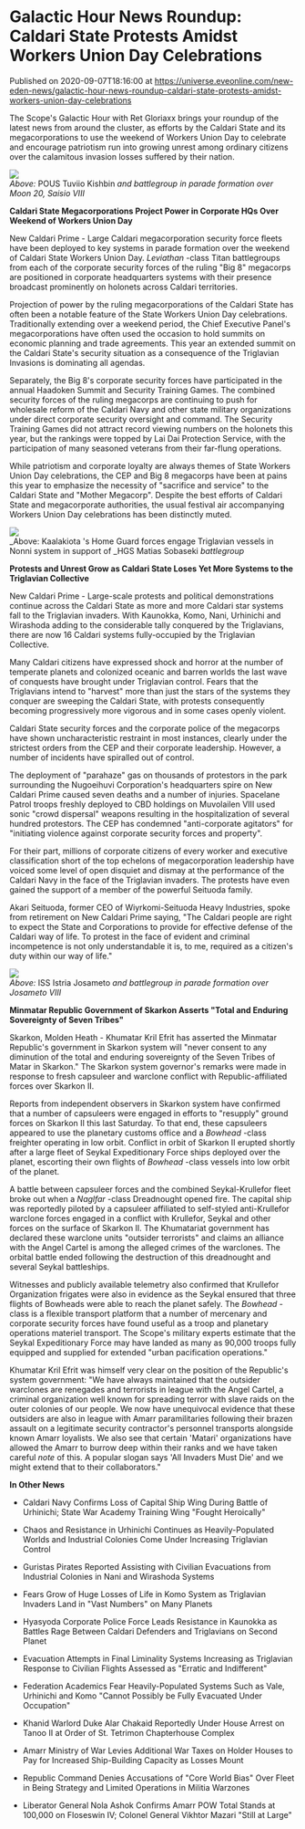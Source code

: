 # Galactic Hour News Roundup: Caldari State Protests Amidst Workers Union Day Celebrations
Published on 2020-09-07T18:16:00 at https://universe.eveonline.com/new-eden-news/galactic-hour-news-roundup-caldari-state-protests-amidst-workers-union-day-celebrations

The Scope's Galactic Hour with Ret Gloriaxx brings your roundup of the latest news from around the cluster, as efforts by the Caldari State and its megacorporations to use the weekend of Workers Union Day to celebrate and encourage patriotism run into growing unrest among ordinary citizens over the calamitous invasion losses suffered by their nation.

![](https://web.ccpgamescdn.com/fiction/eveonline/worldnews/images/suvee_fleet_saisio.png)  
_Above:_ POUS Tuviio Kishbin _and battlegroup in parade formation over Moon 20, Saisio VIII_

**Caldari State Megacorporations Project Power in Corporate HQs Over Weekend of Workers Union Day**

New Caldari Prime - Large Caldari megacorporation security force fleets have been deployed to key systems in parade formation over the weekend of Caldari State Workers Union Day. _Leviathan_ -class Titan battlegroups from each of the corporate security forces of the ruling "Big 8" megacorps are positioned in corporate headquarters systems with their presence broadcast prominently on holonets across Caldari territories.

Projection of power by the ruling megacorporations of the Caldari State has often been a notable feature of the State Workers Union Day celebrations. Traditionally extending over a weekend period, the Chief Executive Panel's megacorporations have often used the occasion to hold summits on economic planning and trade agreements. This year an extended summit on the Caldari State's security situation as a consequence of the Triglavian Invasions is dominating all agendas.

Separately, the Big 8's corporate security forces have participated in the annual Haadoken Summit and Security Training Games. The combined security forces of the ruling megacorps are continuing to push for wholesale reform of the Caldari Navy and other state military organizations under direct corporate security oversight and command. The Security Training Games did not attract record viewing numbers on the holonets this year, but the rankings were topped by Lai Dai Protection Service, with the participation of many seasoned veterans from their far-flung operations.

While patriotism and corporate loyalty are always themes of State Workers Union Day celebrations, the CEP and Big 8 megacorps have been at pains this year to emphasize the necessity of "sacrifice and service" to the Caldari State and "Mother Megacorp". Despite the best efforts of Caldari State and megacorporate authorities, the usual festival air accompanying Workers Union Day celebrations has been distinctly muted.

![](https://web.ccpgamescdn.com/fiction/eveonline/worldnews/images/kaalakiota_forces_nonni.png)  
_Above: Kaalakiota 's Home Guard forces engage Triglavian vessels in Nonni system in support of _HGS Matias Sobaseki _battlegroup_

**Protests and Unrest Grow as Caldari State Loses Yet More Systems to the Triglavian Collective**

New Caldari Prime - Large-scale protests and political demonstrations continue across the Caldari State as more and more Caldari star systems fall to the Triglavian invaders. With Kaunokka, Komo, Nani, Urhinichi and Wirashoda adding to the considerable tally conquered by the Triglavians, there are now 16 Caldari systems fully-occupied by the Triglavian Collective.

Many Caldari citizens have expressed shock and horror at the number of temperate planets and colonized oceanic and barren worlds the last wave of conquests have brought under Triglavian control. Fears that the Triglavians intend to "harvest" more than just the stars of the systems they conquer are sweeping the Caldari State, with protests consequently becoming progressively more vigorous and in some cases openly violent.

Caldari State security forces and the corporate police of the megacorps have shown uncharacteristic restraint in most instances, clearly under the strictest orders from the CEP and their corporate leadership. However, a number of incidents have spiralled out of control.

The deployment of "parahaze" gas on thousands of protestors in the park surrounding the Nugoeihuvi Corporation's headquarters spire on New Caldari Prime caused seven deaths and a number of injuries. Spacelane Patrol troops freshly deployed to CBD holdings on Muvolailen VIII used sonic "crowd dispersal" weapons resulting in the hospitalization of several hundred protestors. The CEP has condemned "anti-corporate agitators" for "initiating violence against corporate security forces and property".

For their part, millions of corporate citizens of every worker and executive classification short of the top echelons of megacorporation leadership have voiced some level of open disquiet and dismay at the performance of the Caldari Navy in the face of the Triglavian invaders. The protests have even gained the support of a member of the powerful Seituoda family.

Akari Seituoda, former CEO of Wiyrkomi-Seituoda Heavy Industries, spoke from retirement on New Caldari Prime saying, "The Caldari people are right to expect the State and Corporations to provide for effective defense of the Caldari way of life. To protest in the face of evident and criminal incompetence is not only understandable it is, to me, required as a citizen's duty within our way of life."

![](https://web.ccpgamescdn.com/fiction/eveonline/worldnews/images/noh_fleet_josameto.png)  
_Above:_ ISS Istria Josameto _and battlegroup in parade formation over Josameto VIII_

**Minmatar Republic Government of Skarkon Asserts "Total and Enduring Sovereignty of Seven Tribes"**

Skarkon, Molden Heath - Khumatar Kril Efrit has asserted the Minmatar Republic's government in Skarkon system will "never consent to any diminution of the total and enduring sovereignty of the Seven Tribes of Matar in Skarkon." The Skarkon system governor's remarks were made in response to fresh capsuleer and warclone conflict with Republic-affiliated forces over Skarkon II.

Reports from independent observers in Skarkon system have confirmed that a number of capsuleers were engaged in efforts to "resupply" ground forces on Skarkon II this last Saturday. To that end, these capsuleers appeared to use the planetary customs office and a _Bowhead_ -class freighter operating in low orbit. Conflict in orbit of Skarkon II erupted shortly after a large fleet of Seykal Expeditionary Force ships deployed over the planet, escorting their own flights of _Bowhead_ -class vessels into low orbit of the planet.

A battle between capsuleer forces and the combined Seykal-Krullefor fleet broke out when a _Naglfar_ -class Dreadnought opened fire. The capital ship was reportedly piloted by a capsuleer affiliated to self-styled anti-Krullefor warclone forces engaged in a conflict with Krullefor, Seykal and other forces on the surface of Skarkon II. The Khumatariat government has declared these warclone units "outsider terrorists" and claims an alliance with the Angel Cartel is among the alleged crimes of the warclones. The orbital battle ended following the destruction of this dreadnought and several Seykal battleships.

Witnesses and publicly available telemetry also confirmed that Krullefor Organization frigates were also in evidence as the Seykal ensured that three flights of Bowheads were able to reach the planet safely. The _Bowhead_ -class is a flexible transport platform that a number of mercenary and corporate security forces have found useful as a troop and planetary operations materiel transport. The Scope's military experts estimate that the Seykal Expeditionary Force may have landed as many as 90,000 troops fully equipped and supplied for extended "urban pacification operations."

Khumatar Kril Efrit was himself very clear on the position of the Republic's system government: "We have always maintained that the outsider warclones are renegades and terrorists in league with the Angel Cartel, a criminal organization well known for spreading terror with slave raids on the outer colonies of our people. We now have unequivocal evidence that these outsiders are also in league with Amarr paramilitaries following their brazen assault on a legitimate security contractor's personnel transports alongside known Amarr loyalists. We also see that certain 'Matari' organizations have allowed the Amarr to burrow deep within their ranks and we have taken careful _note_ of this. A popular slogan says 'All Invaders Must Die' and we might extend that to their collaborators."

**In Other News**

  * Caldari Navy Confirms Loss of Capital Ship Wing During Battle of Urhinichi; State War Academy Training Wing "Fought Heroically"


  * Chaos and Resistance in Urhinichi Continues as Heavily-Populated Worlds and Industrial Colonies Come Under Increasing Triglavian Control


  * Guristas Pirates Reported Assisting with Civilian Evacuations from Industrial Colonies in Nani and Wirashoda Systems


  * Fears Grow of Huge Losses of Life in Komo System as Triglavian Invaders Land in "Vast Numbers" on Many Planets


  * Hyasyoda Corporate Police Force Leads Resistance in Kaunokka as Battles Rage Between Caldari Defenders and Triglavians on Second Planet


  * Evacuation Attempts in Final Liminality Systems Increasing as Triglavian Response to Civilian Flights Assessed as "Erratic and Indifferent"


  * Federation Academics Fear Heavily-Populated Systems Such as Vale, Urhinichi and Komo "Cannot Possibly be Fully Evacuated Under Occupation"


  * Khanid Warlord Duke Alar Chakaid Reportedly Under House Arrest on Tanoo II at Order of St. Tetrimon Chapterhouse Complex


  * Amarr Ministry of War Levies Additional War Taxes on Holder Houses to Pay for Increased Ship-Building Capacity as Losses Mount


  * Republic Command Denies Accusations of "Core World Bias" Over Fleet in Being Strategy and Limited Operations in Militia Warzones


  * Liberator General Nola Ashok Confirms Amarr POW Total Stands at 100,000 on Floseswin IV; Colonel General Vikhtor Mazari "Still at Large"
